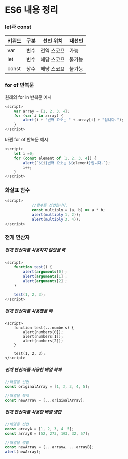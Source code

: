 # ES6 내용 정리

### let과 const

| 키워드 | 구분 | 선언 위치   | 재선언 |
| ------ | ---- | ----------- | ------ |
| var    | 변수 | 전역 스코프 | 가능   |
| let    | 변수 | 해당 스코프 | 불가능 |
| const  | 상수 | 해당 스코프 | 불가능 |

### for of 반복문

원래의 for in 반복문 예시

```javascript
<script>
    var array = [1, 2, 3, 4];
	for (var i in array) {
        alert(i + "번째 요소는 " + array[i] + "입니다.");
    }
</script>
```

바뀐 for of 반복문 예시

```javascript
<script>
    let i =0;
	for (const element of [1, 2, 3, 4]) {
        alert(`${i}번째 요소는 ${element}입니다.`);
        i++;
    }
</script>
```

### 화살표 함수

```javascript
<script>
            //함수를 선언합니다.
            const multiply = (a, b) => a * b;
            alert(multiply(1, 2));
            alert(multiply(3, 4));
</script>
```

### 전개 연산자

##### 전개 연산자를 사용하지 않았을 때

```javascript
<script>
	function test() {
		alert(arguments[0]);
		alert(arguments[1]);
		alert(arguments[2]);
	}
	
	test(1, 2, 3);
</script>

```

##### 전개 연산자를 사용했을 때

```
<script>
	function test(...numbers) {
		alert(numbers[0]);
		alert(numbers[1]);
		alert(numbers[2]);
	}
	
	test(1, 2, 3);
</script>
```

##### 전개 연산자를 사용한 배열 복제

```javascript
//배열을 선언
const originalArray = [1, 2, 3, 4, 5];

//배열을 복제
const newArray = [...originalArray];
```

##### 전개 연산자를 사용한 배열 병합

```javascript
//배열을 선언
const arrayA = [1, 2, 3, 4, 5];
const arrayB = [52, 273, 103, 32, 57];

//배열을 병합
const newArray = [...arrayA, ...arrayB];
alert(newArray);
```

